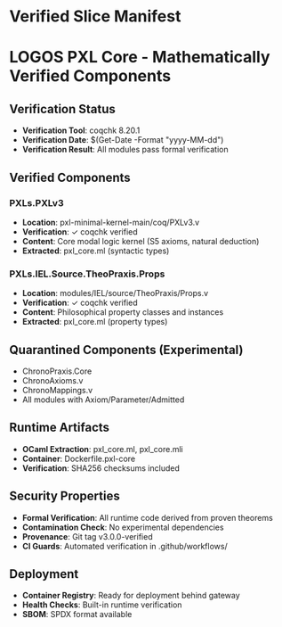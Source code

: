 # Verified Slice Manifest
# LOGOS PXL Core - Mathematically Verified Components

## Verification Status
- **Verification Tool**: coqchk 8.20.1
- **Verification Date**: $(Get-Date -Format "yyyy-MM-dd")
- **Verification Result**: All modules pass formal verification

## Verified Components
### PXLs.PXLv3
- **Location**: pxl-minimal-kernel-main/coq/PXLv3.v
- **Verification**: ✓ coqchk verified
- **Content**: Core modal logic kernel (S5 axioms, natural deduction)
- **Extracted**: pxl_core.ml (syntactic types)

### PXLs.IEL.Source.TheoPraxis.Props
- **Location**: modules/IEL/source/TheoPraxis/Props.v
- **Verification**: ✓ coqchk verified
- **Content**: Philosophical property classes and instances
- **Extracted**: pxl_core.ml (property types)

## Quarantined Components (Experimental)
- ChronoPraxis.Core
- ChronoAxioms.v
- ChronoMappings.v
- All modules with Axiom/Parameter/Admitted

## Runtime Artifacts
- **OCaml Extraction**: pxl_core.ml, pxl_core.mli
- **Container**: Dockerfile.pxl-core
- **Verification**: SHA256 checksums included

## Security Properties
- **Formal Verification**: All runtime code derived from proven theorems
- **Contamination Check**: No experimental dependencies
- **Provenance**: Git tag v3.0.0-verified
- **CI Guards**: Automated verification in .github/workflows/

## Deployment
- **Container Registry**: Ready for deployment behind gateway
- **Health Checks**: Built-in runtime verification
- **SBOM**: SPDX format available